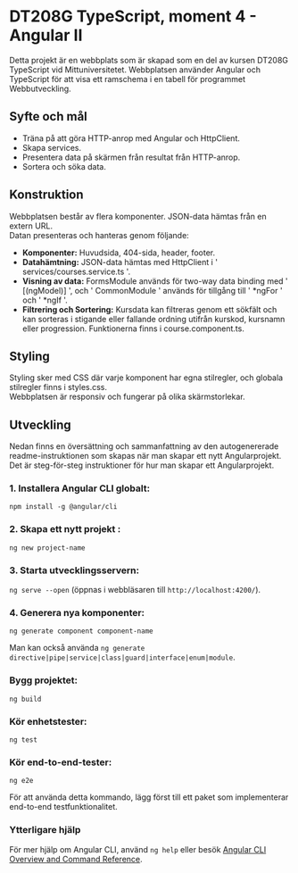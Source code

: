 # DT208G TypeScript, moment 4 - Angular II

Detta projekt är en webbplats som är skapad som en del av kursen DT208G TypeScript vid Mittuniversitetet. Webbplatsen använder Angular och TypeScript för att visa ett ramschema i en tabell för programmet Webbutveckling.

## Syfte och mål

- Träna på att göra HTTP-anrop med Angular och HttpClient.
- Skapa services.
- Presentera data på skärmen från resultat från HTTP-anrop.
- Sortera och söka data.

## Konstruktion

Webbplatsen består av flera komponenter. JSON-data hämtas från en extern URL. <br>
Datan presenteras och hanteras genom följande:

- **Komponenter:** Huvudsida, 404-sida, header, footer.
- **Datahämtning:** JSON-data hämtas med HttpClient i ' services/courses.service.ts '.
- **Visning av data:** FormsModule används för two-way data binding med ' [(ngModel)] ', och ' CommonModule ' används för tillgång till ' *ngFor ' och ' *ngIf '.
- **Filtrering och Sortering:** Kursdata kan filtreras genom ett sökfält och kan sorteras i stigande eller fallande ordning utifrån kurskod, kursnamn eller progression. Funktionerna finns i course.component.ts.

## Styling
Styling sker med CSS där varje komponent har egna stilregler, och globala stilregler finns i styles.css. <br> Webbplatsen är responsiv och fungerar på olika skärmstorlekar.

## Utveckling

Nedan finns en översättning och sammanfattning av den autogenererade readme-instruktionen som skapas när man skapar ett nytt Angularprojekt.
Det är steg-för-steg instruktioner för hur man skapar ett Angularprojekt.

### 1. Installera Angular CLI globalt:

`npm install -g @angular/cli`

### 2. Skapa ett nytt projekt :

`ng new project-name`

### 3. Starta utvecklingsservern:

`ng serve --open` (öppnas i webbläsaren till `http://localhost:4200/`).

### 4. Generera nya komponenter:

`ng generate component component-name`

Man kan också använda `ng generate directive|pipe|service|class|guard|interface|enum|module`.

### Bygg projektet:

`ng build`

### Kör enhetstester:

`ng test`

### Kör end-to-end-tester:

`ng e2e`

För att använda detta kommando, lägg först till ett paket som implementerar end-to-end testfunktionalitet.

### Ytterligare hjälp

För mer hjälp om Angular CLI, använd `ng help` eller besök [Angular CLI Overview and Command Reference](https://angular.io/cli).
